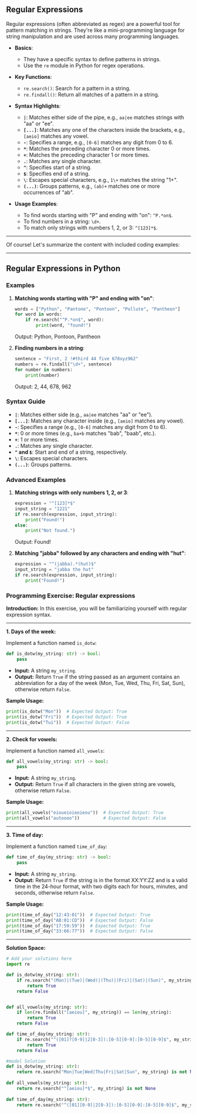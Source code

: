 ## **Regular Expressions**

Regular expressions (often abbreviated as regex) are a powerful tool for pattern matching in strings. They're like a mini-programming language for string manipulation and are used across many programming languages.

- **Basics**: 
  - They have a specific syntax to define patterns in strings.
  - Use the `re` module in Python for regex operations.

- **Key Functions**:
  - `re.search()`: Search for a pattern in a string.
  - `re.findall()`: Return all matches of a pattern in a string.

- **Syntax Highlights**:
  - **`|`**: Matches either side of the pipe, e.g., `aa|ee` matches strings with "aa" or "ee".
  - **`[...]`**: Matches any one of the characters inside the brackets, e.g., `[aeio]` matches any vowel.
  - **`-`**: Specifies a range, e.g., `[0-6]` matches any digit from 0 to 6.
  - **`*`**: Matches the preceding character 0 or more times.
  - **`+`**: Matches the preceding character 1 or more times.
  - **`.`**: Matches any single character.
  - **`^`**: Specifies start of a string.
  - **`$`**: Specifies end of a string.
  - **`\`**: Escapes special characters, e.g., `1\+` matches the string "1+".
  - **`(...)`**: Groups patterns, e.g., `(ab)+` matches one or more occurrences of "ab".

- **Usage Examples**:
  - To find words starting with "P" and ending with "on": `^P.*on$`.
  - To find numbers in a string: `\d+`.
  - To match only strings with numbers 1, 2, or 3: `^[123]*$`.

---

Of course! Let's summarize the content with included coding examples:

---

## **Regular Expressions in Python**

### **Examples**
1. **Matching words starting with "P" and ending with "on"**:
   ```python
   words = ["Python", "Pantone", "Pontoon", "Pollute", "Pantheon"]
   for word in words:
       if re.search("^P.*on$", word):
           print(word, "found!")
   ```
   Output: Python, Pontoon, Pantheon

2. **Finding numbers in a string**:
   ```python
   sentence = "First, 2 !#third 44 five 678xyz962"
   numbers = re.findall("\d+", sentence)
   for number in numbers:
       print(number)
   ```
   Output: 2, 44, 678, 962

### **Syntax Guide**
- **`|`**: Matches either side (e.g., `aa|ee` matches "aa" or "ee").
- **`[...]`**: Matches any character inside (e.g., `[aeio]` matches any vowel).
- **`-`**: Specifies a range (e.g., `[0-6]` matches any digit from 0 to 6).
- **`*`**: 0 or more times (e.g., `ba+b` matches "bab", "baab", etc.).
- **`+`**: 1 or more times.
- **`.`**: Matches any single character.
- **`^` and `$`**: Start and end of a string, respectively.
- **`\`**: Escapes special characters.
- **`(...)`**: Groups patterns.

### **Advanced Examples**
1. **Matching strings with only numbers 1, 2, or 3**:
   ```python
   expression = "^[123]*$"
   input_string = "1221"
   if re.search(expression, input_string):
       print("Found!")
   else:
       print("Not found.")
   ```
   Output: Found!

2. **Matching "jabba" followed by any characters and ending with "hut"**:
   ```python
   expression = "^(jabba).*(hut)$"
   input_string = "jabba the hut"
   if re.search(expression, input_string):
       print("Found!")
   ```



### **Programming Exercise: Regular expressions**

**Introduction:**
In this exercise, you will be familiarizing yourself with regular expression syntax.

---

**1. Days of the week:**

Implement a function named `is_dotw`:

```python
def is_dotw(my_string: str) -> bool:
    pass
```

- **Input:** A string `my_string`.
- **Output:** Return `True` if the string passed as an argument contains an abbreviation for a day of the week (Mon, Tue, Wed, Thu, Fri, Sat, Sun), otherwise return `False`.

**Sample Usage:**
```python
print(is_dotw("Mon"))  # Expected Output: True
print(is_dotw("Fri"))  # Expected Output: True
print(is_dotw("Tui"))  # Expected Output: False
```

---

**2. Check for vowels:**

Implement a function named `all_vowels`:

```python
def all_vowels(my_string: str) -> bool:
    pass
```

- **Input:** A string `my_string`.
- **Output:** Return `True` if all characters in the given string are vowels, otherwise return `False`.

**Sample Usage:**
```python
print(all_vowels("eioueioieoieou"))  # Expected Output: True
print(all_vowels("autoooo"))         # Expected Output: False
```

---

**3. Time of day:**

Implement a function named `time_of_day`:

```python
def time_of_day(my_string: str) -> bool:
    pass
```

- **Input:** A string `my_string`.
- **Output:** Return `True` if the string is in the format XX:YY:ZZ and is a valid time in the 24-hour format, with two digits each for hours, minutes, and seconds, otherwise return `False`.

**Sample Usage:**
```python
print(time_of_day("12:43:01"))  # Expected Output: True
print(time_of_day("AB:01:CD"))  # Expected Output: False
print(time_of_day("17:59:59"))  # Expected Output: True
print(time_of_day("33:66:77"))  # Expected Output: False
```

---

**Solution Space:**
```python
# Add your solutions here
import re

def is_dotw(my_string: str):
    if re.search("(Mon)|(Tue)|(Wed)|(Thu)|(Fri)|(Sat)|(Sun)", my_string):
        return True
    return False


def all_vowels(my_string: str):
    if len(re.findall("[aeiou]", my_string)) == len(my_string):
        return True
    return False

def time_of_day(my_string: str):
    if re.search("^([01]?[0-9]|2[0-3]):[0-5][0-9]:[0-5][0-9]$", my_string):
        return True
    return False

```

```python
#model Solution
def is_dotw(my_string: str):
    return re.search("Mon|Tue|Wed|Thu|Fri|Sat|Sun", my_string) is not None
 
def all_vowels(my_string: str):
    return re.search("^[aeiou]*$", my_string) is not None
 
def time_of_day(my_string: str):
    return re.search("^([01][0-9]|2[0-3]):[0-5][0-9]:[0-5][0-9]$", my_string) is not None
 
```